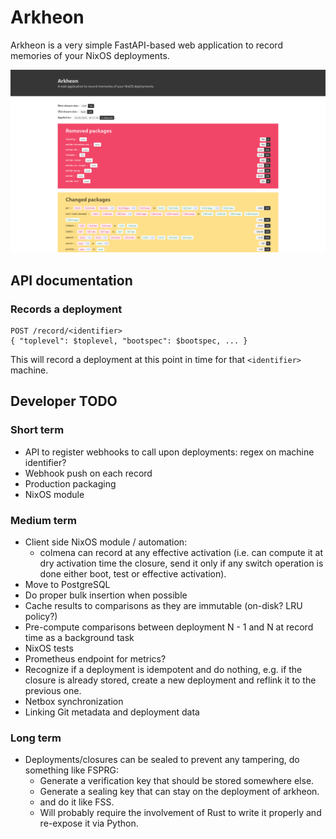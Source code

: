 # Arkheon

Arkheon is a very simple FastAPI-based web application to record memories of your NixOS deployments.

![Arkheon preview](./Arkheon.png)

## API documentation

### Records a deployment

```
POST /record/<identifier>
{ "toplevel": $toplevel, "bootspec": $bootspec, ... }
```

This will record a deployment at this point in time for that `<identifier>` machine.

## Developer TODO

### Short term

- API to register webhooks to call upon deployments: regex on machine identifier?
- Webhook push on each record
- Production packaging
- NixOS module

### Medium term

- Client side NixOS module / automation:
  - colmena can record at any effective activation (i.e. can compute it at dry activation time the closure, send it only if any switch operation is done either boot, test or effective activation).
- Move to PostgreSQL
- Do proper bulk insertion when possible
- Cache results to comparisons as they are immutable (on-disk? LRU policy?)
- Pre-compute comparisons between deployment N - 1 and N at record time as a background task
- NixOS tests
- Prometheus endpoint for metrics?
- Recognize if a deployment is idempotent and do nothing, e.g. if the closure is already stored, create a new deployment and reflink it to the previous one.
- Netbox synchronization
- Linking Git metadata and deployment data

### Long term

- Deployments/closures can be sealed to prevent any tampering, do something like FSPRG:
  - Generate a verification key that should be stored somewhere else.
  - Generate a sealing key that can stay on the deployment of arkheon.
  - and do it like FSS.
  - Will probably require the involvement of Rust to write it properly and re-expose it via Python.
